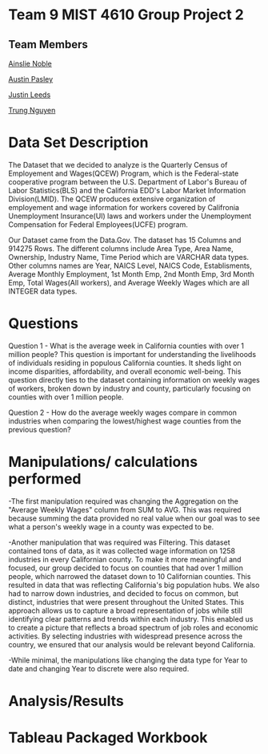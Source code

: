 # Team 9 MIST 4610 Group Project 2



## Team Members

[Ainslie Noble](https://github.com/ainsliehn)

[Austin Pasley](https://github.com/apasley)

[Justin Leeds](https://github.com/justinleeds)

[Trung Nguyen](https://github.com/TrungTNguyenn)

# Data Set Description
The Dataset that we decided to analyze is the Quarterly Census of Employement and Wages(QCEW) Program, which is the Federal-state cooperative program between the U.S. Department of Labor's Bureau of Labor Statistics(BLS) and the California EDD's Labor Market Information Division(LMID). The QCEW produces extensive organization of employement and wage information 
for workers covered by Califronia Unemployment Insurance(UI) laws and workers under the Unemployment Compensation for Federal Employees(UCFE) program. 
 
Our Dataset came from the Data.Gov. The dataset has 15 Columns and 914275 Rows. The different columns include Area Type, Area Name, Ownership, Industry Name, Time Period which are VARCHAR data types. Other columns names are Year, NAICS Level, NAICS Code, Establisments, Average Monthly Employment, 1st Month Emp, 2nd Month Emp, 3rd Month Emp, Total Wages(All workers), and Average Weekly Wages which are all INTEGER data types.
# Questions
Question 1 - What is the average week in California counties with over 1 million people?
This question is important for understanding the livelihoods of individuals residing in populous California counties. It sheds light on income disparities, affordability, and overall economic well-being. This question directly ties to the dataset containing information on weekly wages of workers, broken down by industry and county, particularly focusing on counties with over 1 million people.


Question 2 - How do the average weekly wages compare in common industries when comparing the lowest/highest wage counties from the previous question?
# Manipulations/ calculations performed
-The first manipulation required was changing the Aggregation on the "Average Weekly Wages" column from SUM to AVG. This was required because summing the data provided no real value when our goal was to see what a person's weekly wage in a county was expected to be.

-Another manipulation that was required was Filtering. This dataset contained tons of data, as it was collected wage information on 1258 industries in every Californian county. To make it more meaningful and focused, our group decided to focus on counties that had over 1 million people, which narrowed the dataset down to 10 Californian counties. This resulted in data that was reflecting California's big population hubs. We also had to narrow down industries, and decided to focus on common, but distinct, industries that were present throughout the United States. This approach allows us to capture a broad representation of jobs while still identifying clear patterns and trends within each industry. This enabled us to create a picture that reflects a broad spectrum of job roles and economic activities. By selecting industries with widespread presence across the country, we ensured that our analysis would be relevant beyond California.

-While minimal, the manipulations like changing the data type for Year to date and changing Year to discrete were also required.
# Analysis/Results

# Tableau Packaged Workbook
